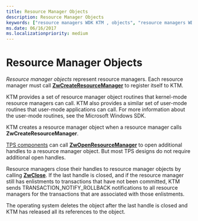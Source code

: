 ```yaml
---
title: Resource Manager Objects
description: Resource Manager Objects
keywords: ["resource managers WDK KTM , objects", "resource managers WDK KTM", "resource managers WDK KTM , routines", "Kernel Transaction Manager WDK , resource managers", "KTM WDK , resource managers", "resource manager objects WDK KTM"]
ms.date: 06/16/2017
ms.localizationpriority: medium
---
```


# Resource Manager Objects


*Resource manager objects* represent resource managers. Each resource manager must call [**ZwCreateResourceManager**](/windows-hardware/drivers/ddi/wdm/nf-wdm-ntcreateresourcemanager) to register itself to KTM.

KTM provides a set of resource manager object routines that kernel-mode resource managers can call. KTM also provides a similar set of user-mode routines that user-mode applications can call. For more information about the user-mode routines, see the Microsoft Windows SDK.

KTM creates a resource manager object when a resource manager calls **ZwCreateResourceManager**.

[TPS components](understanding-tps-components.md) can call [**ZwOpenResourceManager**](/windows-hardware/drivers/ddi/wdm/nf-wdm-ntopenresourcemanager) to open additional handles to a resource manager object. But most TPS designs do not require additional open handles.

Resource managers close their handles to resource manager objects by calling [**ZwClose**](/windows-hardware/drivers/ddi/ntifs/nf-ntifs-ntclose). If the last handle is closed, and if the resource manager still has enlistments to transactions that have not been committed, KTM sends TRANSACTION\_NOTIFY\_ROLLBACK notifications to all resource managers for the transactions that are associated with those enlistments.

The operating system deletes the object after the last handle is closed and KTM has released all its references to the object.

 

